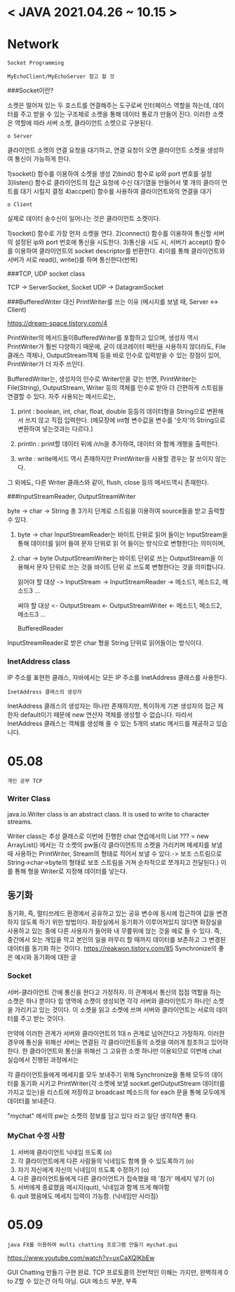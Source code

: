 # 				< JAVA 2021.04.26 ~ 10.15 >



# Network

	Socket Programming

	MyEchoClient/MyEchoServer 참고 할 것 
	
	
###Socket이란?

소켓은 떨어져 있는 두 호스트를 연결해주는 도구로써 인터페이스 역할을 하는데, 데이터를 주고 받을 수 있는 구조체로 소켓을 통해 데이터 통로가 만들어 진다. 이러한 소켓은 역할에 따라 서버 소켓, 클라이언트 소켓으로 구분된다.


	o Server

클라이언트 소켓의 연결 요청을 대기하고, 연결 요청이 오면 클라이언트 소켓을 생성하여 통신이 가능하게 한다.

1)socket() 함수를 이용하여 소켓을 생성
2)bind() 함수로 ip와 port 번호를 설정
3)listen() 함수로 클라이언트의 접근 요청에 수신 대기열을 만들어서 몇 개의 클라이	언트를 대기 시킬지 결정 
4)accpet() 함수를 사용하여 클라이언트와의 연결을 대기 


	o Client

실제로 데이터 송수신이 일어나는 것은 클라이언트 소켓이다.

1)socket() 함수로 가장 먼저 소켓을 연다.
2)connect() 함수를 이용하여 통신할 서버의 설정된 ip와 port 번호에 통신을 시도한다.
3)통신을 시도 시, 서버가 accept() 함수를 이용하여 클라이언트의 socket descriptor를 반환한다.
4)이를 통해 클라이언트와 서버가 서로 read(), write()를 하며 통신한다(반복)


###TCP, UDP socket class 
	
TCP -> ServerSocket, Socket
UDP -> DatagramSocket



###BufferedWriter 대신 PrintWriter를 쓰는 이유 (메시지를 보낼 때, Server <-> Client)

https://dream-space.tistory.com/4


PrintWriter의 메서드들이BufferedWriter를 포함하고 있으며, 
생성자 역시 PrintWriter가 훨씬 다양하기 때문에, 
굳이 데코레이터 패턴을 사용하지 않더라도, File클래스 객체나,
OutputStream객체 등을 바로 인수로 입력받을 수 있는 장점이 있어, 
PrintWriter가 더 자주 쓰인다.

BufferedWriter는, 생성자의 인수로 Writer만을 갖는 반면,
PrintWriter는 File(String), OutputStream, Writer 등의 객체를 
인수로 받아 더 간편하게 스트림을 연결할 수 있다.
자주 사용되는 메서드로는,

1. print : boolean, int, char, float, double 등등의 데이터형을 String으로 변환해서 쓰지 않고 직접 입력한다. (메모장에 int형 변수값을 변수를 '숫자'의 String으로 변환하여 넣는것과는 다르다.)

2. println : print할 데이터 뒤에 /r/n을 추가하여, 데이터 와 함께 개행을 출력한다.

3. write : write메서드 역시 존재하지만 PrintWriter을 사용할 경우는 잘 쓰이지 않는다.

그 외에도, 다른 Writer 클래스와 같이, flush, close 등의 메서드역시 존재한다.




###InputStreamReader, OutputStreamWriter



byte -> char -> String 총 3가지 단계로 스트림을 이용하여 source들을 받고 출력할 수 있다.


1. byte -> char
	InputStreamReader는 바이트 단위로 읽어 들이는 InputStream을 통해 데이터를 읽어 들여 문자 단위로 읽	어 들이는 방식으로 변형한다는 의미이며,


2. char -> byte
	OutputStreamWriter는 바이트 단위로 쓰는 OutputStream을 이용해서 문자 단위로 쓰는 것을 바이트 단위
	로 쓰도록 변형한다는 것을 의미합니다.
	
	읽어야 할 대상 -> InputStream -> InputStreamReader -> 메소드1, 메소드2, 메소드3 ...
	
	써야 할 대상 <- OutputStream <- OutputStreamWriter <- 메소드1, 메소드2, 메소드3 ...
	
	 BufferedReader

InputStreamReader로 받은 char 형을 String 단위로 읽어들이는 방식이다.

### InetAddress class
	
IP 주소를 표현한 클래스, 자바에서는 모든 IP 주소를 InetAddress 클래스를 사용한다.

	InetAddress 클래스의 생성자
InetAddress 클래스의 생성자는 하나만 존재하지만, 특이하게 기본 생성자의 접근 제한자 default이기 때문에 new 연산자 객체를 생성할 수 없습니다. 따라서 InetAddress 클래스는 객체를 생성해 줄 수 있는 5개의 static 메서드를 제공하고 있습니다.

	

# 05.08

	개인 공부 TCP
	
	
### Writer Class

java.io.Writer class is an abstract class. It is used to write to character streams.

Writer class는 추상 클래스로 이번에 진행한 chat 연습에서의 
List<Writer> ??? = new ArrayList<Writer>() 
에서는 각 소켓의 pw들(각 클라이언트의 소켓을 가리키며 메세지를 보낼 때 사용하는 PrintWriter, Stream의 형태로 적어서 보낼 수 있다.-> 보조 스트림으로 String->char->byte의 형태로 보조 스트림을 거쳐 순차적으로 쪼개지고 전달된다.)
이를 통해 형을 Writer로 지정해 데이터를 넣는다.


## 동기화

동기화, 즉, 멀티쓰레드 환경에서 공유하고 있는 공유 변수에 동시에 접근하여 값을 변경하지 않도록 하기 위한 방법이다.
화장실에서 동기화가 이루어져있지 않다면 화장실을 사용하고 있는 중에 다른 사용자가 들어와 내 무릎위에 앉는 것을 에로 들 수 있다.
즉, 중간에서 오는 개입을 막고 본인의 일을 마무리 할 때까지 데이터를 보존하고 그 변경된 데이터를 동기화 하는 것이다.
	https://reakwon.tistory.com/85 
	Synchronize의 좋은 예시와 동기화에 대한 글 
	
	
### Socket

서버-클라이언트 간에 통신을 한다고 가정하자.
이 관계에서 통신의 접점 역할을 하는 소켓은 하나 뿐이다
힙 영역에 소켓이 생성되면 각각 서버와 클라이언트가 하나인 소켓을 가리키고 있는 것이다.
이 소켓을 읽고 소켓에 쓰며 서버와 클라이언트는 서로의 데이터를 주고 받는 것이다.

만약에 이러한 관계가 서버와 클라이언트의 1대 n 관계로 넘어간다고 가정하자.
이러한 경우에 통신을 위해선 서버는 연결된 각 클라이언트들의 소켓을 여러개 참조하고 있어야 한다.
한 클라이언트와 통신을 위해선 그 고유한 소켓 하나만 이용되므로 
이번에 chat 실습에서 진행된 과정에서는

각 클라이언트들에게 메세지를 모두 보내주기 위해 Synchronize을 통해 모두의 데이터를 동기화 시키고
PrintWriter(각 소켓에 보낼 socket.getOutputStream 데이터를 가지고 있는)을 
리스트에 저장하고 broadcast 메소드의  for each 문을 통해 모두에게 데이터를 보내준다.

"mychat" 에서의 pw는 소켓의 정보를 담고 있다 라고 일단 생각하면 좋다.


### MyChat 수정 사항

1. 서버에 클라이언트 닉네임 뜨도록 (o)
2. 각 클라이언트에게 다른 사람들의 닉네임도 함께 뜰 수 있도록하기 (o)
3. 자기 자신에게 자신의 닉네임이 뜨도록 수정하기 (o)
4. 다른 클라이언트들에게 다른 클라이언트가 접속했을 때 '참가' 메세지 넣기 (o)
5. 서버에게 종료했음 메시지(quit), 닉네임과 함께 뜨게 해야함 
6. quit 했음에도 메세지 입력이 가능함. (닉네임만 사라짐)



# 05.09

	java FX를 이용하여 multi chatting 프로그램 만들기 mychat.gui
	
https://www.youtube.com/watch?v=uxCaXQIKbEw

GUI Chatting 만들기 구현 완료.
TCP 프로토콜의 전반적인 이해는 가지만, 완벽하게 0 to Z할 수 있는건 아직 아님. 
GUI 메소드 부분, 부족 

